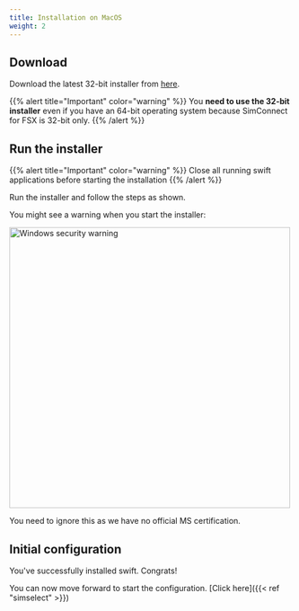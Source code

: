 ```yaml
---
title: Installation on MacOS
weight: 2
---
```


## Download

Download the latest 32-bit installer from [here](https://github.com/swift-project/pilotclient/releases).

{{% alert title="Important" color="warning" %}}
You **need to use the 32-bit installer** even if you have an 64-bit operating system because SimConnect for FSX is 32-bit only.
{{% /alert %}}

## Run the installer

{{% alert title="Important" color="warning" %}}
Close all running swift applications before starting the installation
{{% /alert %}}

Run the installer and follow the steps as shown.

You might see a warning when you start the installer:

<img src=http://img.swift-project.org/Windows_protected_your_PC.png alt="Windows security warning" width="500px"/>

You need to ignore this as we have no official MS certification.

## Initial configuration

You've successfully installed swift. Congrats!

You can now move forward to start the configuration. [Click here]({{< ref "simselect" >}})